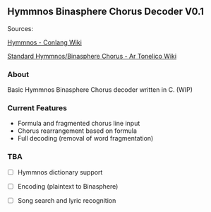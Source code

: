 ﻿## Hymmnos Binasphere Chorus Decoder V0.1
 Sources:
 
[Hymmnos - Conlang Wiki](https://conlang.fandom.com/wiki/Hymmnos)

[Standard Hymmnos/Binasphere Chorus - Ar Tonelico Wiki](https://artonelico.fandom.com/wiki/Standard_Hymmnos#Binasphere_Chorus)

### About
Basic Hymmnos Binasphere Chorus decoder written in C. (WIP)
### Current Features

 - Formula and fragmented chorus line input
 - Chorus rearrangement based on formula
 - Full decoding (removal of word fragmentation)
 ### TBA

 - [ ] Hymmnos dictionary support
 - [ ] Encoding (plaintext to Binasphere)
 - [ ] Song search and lyric recognition

